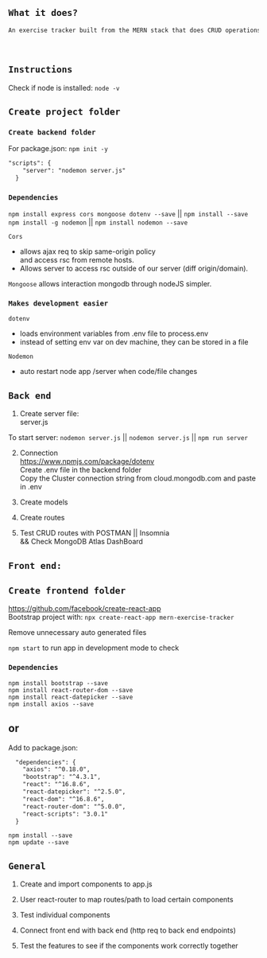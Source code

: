 ## `What it does?`
```html
An exercise tracker built from the MERN stack that does CRUD operations.
```

<br>

## `Instructions`

Check if node is installed:  `node -v`

## `Create project folder`

### `Create backend folder`

For package.json:  `npm init -y`

```html
"scripts": {
    "server": "nodemon server.js"
  }
```

### `Dependencies`
`npm install express cors mongoose dotenv --save`  ||  `npm install --save`<br />
`npm install -g nodemon` || `npm install nodemon --save` </br>

`Cors` 
- allows ajax req to skip same-origin policy<br />
and access rsc from remote hosts.<br />
- Allows server to access rsc outside of our server (diff origin/domain).

`Mongoose` allows interaction mongodb through nodeJS simpler.

### `Makes development easier` <br />
`dotenv`
- loads environment variables from .env file to process.env
- instead of setting env var on dev machine, they can be stored in a file

`Nodemon`
- auto restart node app /server when code/file changes


## `Back end`

1. Create server file: <br />
server.js <br />

To start server:
`nodemon server.js` || `nodemon server.js` || `npm run server`

2. Connection <br />
https://www.npmjs.com/package/dotenv<br />
Create .env file in the backend folder<br />
Copy the Cluster connection string from cloud.mongodb.com and paste in .env

3. Create models

4. Create routes

5. Test CRUD routes with POSTMAN  ||  Insomnia <br /> && Check MongoDB Atlas DashBoard


## `Front end:`

## `Create frontend folder`

https://github.com/facebook/create-react-app <br />
Bootstrap project with: 
`npx create-react-app mern-exercise-tracker`

Remove unnecessary auto generated files

`npm start` to run app in development mode to check

### `Dependencies`
`npm install bootstrap --save` <br />
`npm install react-router-dom --save`<br />
`npm install react-datepicker --save`<br />
`npm install axios --save`

or
--------------------------------------------
Add to package.json:

```html
  "dependencies": {
    "axios": "^0.18.0",
    "bootstrap": "^4.3.1",
    "react": "^16.8.6",
    "react-datepicker": "^2.5.0",
    "react-dom": "^16.8.6",
    "react-router-dom": "^5.0.0",
    "react-scripts": "3.0.1"
  }
```
  
  `npm install --save`<br />
  `npm update --save`


## `General`
1. Create and import components to app.js

2. User react-router to map routes/path to load certain components

3. Test individual components

4. Connect front end with back end (http req to back end endpoints)

5. Test the features to see if the components work correctly together

